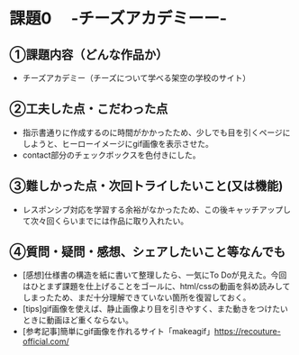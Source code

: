 # 課題0　 -チーズアカデミーー-

## ①課題内容（どんな作品か）
- チーズアカデミー（チーズについて学べる架空の学校のサイト）

## ②工夫した点・こだわった点
- 指示書通りに作成するのに時間がかかったため、少しでも目を引くページにしようと、ヒーローイメージにgif画像を表示させた。
- contact部分のチェックボックスを色付きにした。

## ③難しかった点・次回トライしたいこと(又は機能)
- レスポンシブ対応を学習する余裕がなかったため、この後キャッチアップして次々回くらいまでには作品に取り入れたい。

## ④質問・疑問・感想、シェアしたいこと等なんでも
- [感想]仕様書の構造を紙に書いて整理したら、一気にTo Doが見えた。今回はひとまず課題を仕上げることをゴールに、html/cssの動画を斜め読みしてしまったため、まだ十分理解できていない箇所を復習しておく。
- [tips]gif画像を使えば、静止画像より目を引きやすく、また動きをつけたいときに動画ほど重くならない。
- [参考記事]簡単にgif画像を作れるサイト「makeagif」https://recouture-official.com/